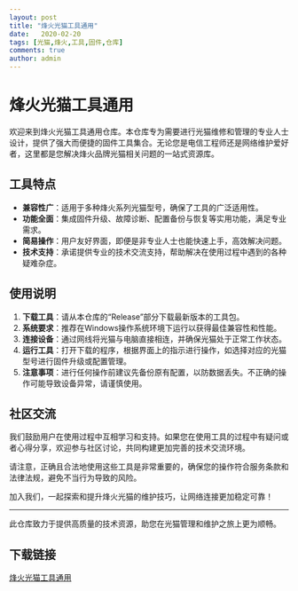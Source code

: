 ```yaml
---
layout: post
title: "烽火光猫工具通用"
date:   2020-02-20
tags: [光猫,烽火,工具,固件,仓库]
comments: true
author: admin
---
```

# 烽火光猫工具通用

欢迎来到烽火光猫工具通用仓库。本仓库专为需要进行光猫维修和管理的专业人士设计，提供了强大而便捷的固件工具集合。无论您是电信工程师还是网络维护爱好者，这里都是您解决烽火品牌光猫相关问题的一站式资源库。

## 工具特点

- **兼容性广**：适用于多种烽火系列光猫型号，确保了工具的广泛适用性。
- **功能全面**：集成固件升级、故障诊断、配置备份与恢复等实用功能，满足专业需求。
- **简易操作**：用户友好界面，即便是非专业人士也能快速上手，高效解决问题。
- **技术支持**：承诺提供专业的技术交流支持，帮助解决在使用过程中遇到的各种疑难杂症。

## 使用说明

1. **下载工具**：请从本仓库的“Release”部分下载最新版本的工具包。
2. **系统要求**：推荐在Windows操作系统环境下运行以获得最佳兼容性和性能。
3. **连接设备**：通过网线将光猫与电脑直接相连，并确保光猫处于正常工作状态。
4. **运行工具**：打开下载的程序，根据界面上的指示进行操作，如选择对应的光猫型号进行固件升级或配置管理。
5. **注意事项**：进行任何操作前建议先备份原有配置，以防数据丢失。不正确的操作可能导致设备异常，请谨慎使用。

## 社区交流

我们鼓励用户在使用过程中互相学习和支持。如果您在使用工具的过程中有疑问或者心得分享，欢迎参与社区讨论，共同构建更加完善的技术交流环境。

请注意，正确且合法地使用这些工具是非常重要的，确保您的操作符合服务条款和法律法规，避免不当行为导致的风险。

加入我们，一起探索和提升烽火光猫的维护技巧，让网络连接更加稳定可靠！

---

此仓库致力于提供高质量的技术资源，助您在光猫管理和维护之旅上更为顺畅。

## 下载链接

[烽火光猫工具通用](https://pan.quark.cn/s/a9e9114822e7)